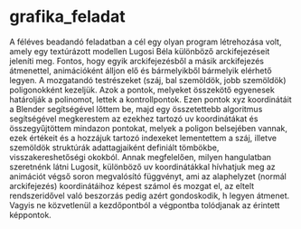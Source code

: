 # grafika_feladat

A féléves beadandó feladatban a cél egy olyan program létrehozása volt, amely egy textúrázott modellen Lugosi Béla különböző arckifejezéseit jeleníti meg. Fontos, hogy egyik arckifejezésből a másik arckifejezés átmenettel, animációként álljon elő és bármelyikből bármelyik elérhető legyen. A mozgatandó testrészeket (száj, bal szemöldök, jobb szemöldök) poligonokként kezeljük. Azok a pontok, melyeket összekötő egyenesek határolják a polinomot, lettek a kontrollpontok. Ezen pontok xyz koordinátáit a Blender segítségével lőttem be, majd egy összetettebb algoritmus segítségével megkerestem az ezekhez tartozó uv koordinátákat és összegyűjtöttem mindazon pontokat, melyek a poligon belsejében vannak, ezek értékeit és a hozzájuk tartozó indexeket lementettem a száj, illetve szemöldök struktúrák adattagjaiként definiált tömbökbe, visszakereshetőségi okokból. Annak megfelelően, milyen hangulatban szeretnénk látni Lugosit, különböző uv koordinátákkal hívhatjuk meg az animációt végső soron megvalósító függvényt, ami az alaphelyzet (normál arckifejezés) koordinátáihoz képest számol és mozgat el, az eltelt rendszeridővel való beszorzás pedig azért gondoskodik, h legyen átmenet. Vagyis ne közvetlenül a kezdőpontból a végpontba tolódjanak az érintett képpontok.  
